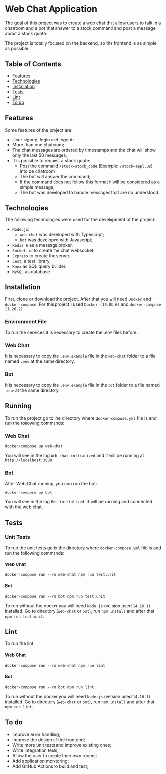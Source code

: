 # Web Chat Application
The goal of this project was to create a web chat that allow users to talk in a chatroom and a bot that answer to a stock command and post a message about a stock quote.

The project is totally focused on the backend, so the frontend is as simple as possible.

## Table of Contents
- [Features](#features)
- [Technologies](#technologies)
- [Installation](#installation)
- [Tests](#tests)
- [Lint](#lint)
- [To do](#to-do)

## Features
Some features of the project are:
- User signup, login and logout;
- More than one chatroom;
- The chat messages are ordered by timestamps and the chat will show only the last 50 messages;
- It is possible to request a stock quote:
    - Post the command `/stock=stock_code` (Example: `/stock=aapl.us`) into de chatroom;
    - The bot will answer the command;
    - If the command does not follow this format it will be considered as a simple message;
    - The bot was developed to handle messages that are no understood

## Technologies
The following technologies were used for the development of the project:
- `Node.js`:
    - `web-chat` was developed with Typescript;
    - `bot` was developed with Javascript;
- `Redis 6` as a message broker.
- `Socket.io` to create the chat websocket.
- `Express` to create the server.
- `Jest`, a test library.
- `Knex` as SQL query builder.
- `MySQL` as database.

## Installation
First, clone or download the project. After that you will need `Docker` and `docker-compose`. For this project I used `Docker (19.03.6)` and `docker-compose (1.26.2)`

### Environment File
To run the services it is necessary to create the .env files before.

### Web Chat
It is necessary to copy the `.env.example` file in the `web-chat` folder to a file named `.env` at the same directory.

### Bot
It is necessary to copy the `.env.example` file in the `bot` folder to a file named `.env` at the same directory.

## Running

To run the project go to the directory where `docker-compose.yml` file is and run the following commands:

### Web Chat
```
docker-compose up web-chat
```
You will see in the log `Web chat initialized` and it will be running at `http://localhost:3000`

### Bot
After Web Chat running, you can run the bot:

```
docker-compose up bot
```
You will see in the log `Bot initialized`. It will be running and connected with the web chat.

## Tests

### Unit Tests
To run the unit tests go to the directory where `docker-compose.yml` file is and run the following commands:

#### Web Chat
```
docker-compose run --rm web-chat npm run test:unit
```

#### Bot
```
docker-compose run --rm bot npm run test:unit
```
To run without the docker you will need `Node.js` (version used `14.16.1`) installed. Go to directory (`web-chat` or `bot`), run `npm install` and after that `npm run test:unit`.

## Lint
To run the lint

#### Web Chat
```
docker-compose run --rm web-chat npm run lint
```

#### Bot
```
docker-compose run --rm bot npm run lint
```

To run without the docker you will need `Node.js` (version used `14.16.1`) installed. Go to directory (`web-chat` or `bot`), run `npm install` and after that `npm run lint`.

## To do
- Improve error handling;
- Improve the design of the frontend;
- Write more unit tests and improve existing ones;
- Write integration tests;
- Allow the user to create their own rooms;
- Add application monitoring;
- Add GitHub Actions to build and test;
